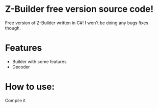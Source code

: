 # Z-Builder free version source code!
Free version of Z-Builder written in C#! I won't be doing any bugs fixes though.
# Features
- Builder with some features<br/>
- Decoder
# How to use:
Compile it

